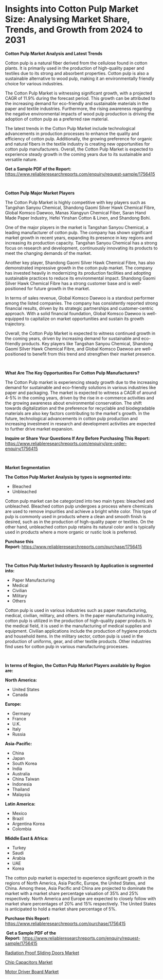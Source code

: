 <p><h1>Insights into Cotton Pulp Market Size: Analysing Market Share, Trends, and Growth from 2024 to 2031</h1></p><p><strong>Cotton Pulp Market Analysis and Latest Trends</strong></p>
<p><p>Cotton pulp is a natural fiber derived from the cellulose found in cotton plants. It is primarily used in the production of high-quality paper and textiles due to its strong and absorbent properties. Cotton pulp is also a sustainable alternative to wood pulp, making it an environmentally friendly choice for various industries.</p><p>The Cotton Pulp Market is witnessing significant growth, with a projected CAGR of 11.9% during the forecast period. This growth can be attributed to the increasing demand for eco-friendly and sustainable materials in the paper and textile industries. Furthermore, the rising awareness regarding the negative environmental impacts of wood pulp production is driving the adoption of cotton pulp as a preferred raw material.</p><p>The latest trends in the Cotton Pulp Market include technological advancements in production processes to enhance the quality and efficiency of cotton pulp. Additionally, the growing preference for organic and natural fibers in the textile industry is creating new opportunities for cotton pulp manufacturers. Overall, the Cotton Pulp Market is expected to experience steady growth in the coming years due to its sustainable and versatile nature.</p></p>
<p><strong>Get a Sample PDF of the Report:&nbsp;</strong> <a href="https://www.reliableresearchreports.com/enquiry/request-sample/1756415">https://www.reliableresearchreports.com/enquiry/request-sample/1756415</a></p>
<p>&nbsp;</p>
<p><strong>Cotton Pulp Major Market Players</strong></p>
<p><p>The Cotton Pulp Market is highly competitive with key players such as Tangshan Sanyou Chemical, Shandong Gaomi Silver Hawk Chemical Fibre, Global Komsco Daewoo, Manas Xiangyun Chemical Fiber, Saran Hand Made Paper Industry, Hefei Yinshan Cotton & Linen, and Shandong Bohi.</p><p>One of the major players in the market is Tangshan Sanyou Chemical, a leading manufacturer of cotton pulp. The company has shown significant market growth in recent years, expanding its presence in key regions and increasing its production capacity. Tangshan Sanyou Chemical has a strong focus on research and development, continuously innovating its products to meet the changing demands of the market.</p><p>Another key player, Shandong Gaomi Silver Hawk Chemical Fibre, has also demonstrated impressive growth in the cotton pulp market. The company has invested heavily in modernizing its production facilities and adopting sustainable practices to reduce its environmental impact. Shandong Gaomi Silver Hawk Chemical Fibre has a strong customer base and is well-positioned for future growth in the market.</p><p>In terms of sales revenue, Global Komsco Daewoo is a standout performer among the listed companies. The company has consistently reported strong financial results, driven by its strategic partnerships and customer-centric approach. With a solid financial foundation, Global Komsco Daewoo is well-equipped to capitalize on market opportunities and sustain its growth trajectory.</p><p>Overall, the Cotton Pulp Market is expected to witness continued growth in the coming years, driven by increasing demand for sustainable and eco-friendly products. Key players like Tangshan Sanyou Chemical, Shandong Gaomi Silver Hawk Chemical Fibre, and Global Komsco Daewoo are well-positioned to benefit from this trend and strengthen their market presence.</p></p>
<p>&nbsp;</p>
<p><strong>What Are The Key Opportunities For Cotton Pulp Manufacturers?</strong></p>
<p><p>The Cotton Pulp market is experiencing steady growth due to the increasing demand for sustainable and eco-friendly solutions in various industries like paper and packaging. The market is expected to witness a CAGR of around 4-5% in the coming years, driven by the rise in e-commerce activities and the growing awareness about environmental conservation. The shift towards digitalization and the preference for recyclable and biodegradable materials are also key factors contributing to the market's growth. In the future, technological advancements in cotton pulp production and increasing investment in research and development activities are expected to further drive market expansion.</p></p>
<p><strong>Inquire or Share Your Questions If Any Before Purchasing This Report:</strong> <a href="https://www.reliableresearchreports.com/enquiry/pre-order-enquiry/1756415">https://www.reliableresearchreports.com/enquiry/pre-order-enquiry/1756415</a></p>
<p>&nbsp;</p>
<p><strong>Market Segmentation</strong></p>
<p><strong>The Cotton Pulp Market Analysis by types is segmented into:</strong></p>
<p><ul><li>Bleached</li><li>Unbleached</li></ul></p>
<p><p>Cotton pulp market can be categorized into two main types: bleached and unbleached. Bleached cotton pulp undergoes a process where chemicals are used to remove impurities and achieve a bright white color. This type of pulp is commonly used in products where a clean and smooth finish is desired, such as in the production of high-quality paper or textiles. On the other hand, unbleached cotton pulp retains its natural color and is typically used in products where a more organic or rustic look is preferred.</p></p>
<p><strong>Purchase this Report:&nbsp;</strong><a href="https://www.reliableresearchreports.com/purchase/1756415">https://www.reliableresearchreports.com/purchase/1756415</a></p>
<p>&nbsp;</p>
<p><strong>The Cotton Pulp Market Industry Research by Application is segmented into:</strong></p>
<p><ul><li>Paper Manufacturing</li><li>Medical</li><li>Civilian</li><li>Military</li><li>Others</li></ul></p>
<p><p>Cotton pulp is used in various industries such as paper manufacturing, medical, civilian, military, and others. In the paper manufacturing industry, cotton pulp is utilized in the production of high-quality paper products. In the medical field, it is used in the manufacturing of medical supplies and equipment. Civilian applications include the production of hygiene products and household items. In the military sector, cotton pulp is used in the production of uniforms, gear, and other textile products. Other industries find uses for cotton pulp in various manufacturing processes.</p></p>
<p>&nbsp;</p>
<p><strong>In terms of Region, the Cotton Pulp Market Players available by Region are:</strong></p>
<p>
    <p> <strong> North America: </strong>
        <ul>
            <li>United States</li>
            <li>Canada</li>
        </ul>
        </p> 
    <p> <strong> Europe: </strong>
        <ul>
            <li>Germany</li>
            <li>France</li>
            <li>U.K.</li>
            <li>Italy</li>
            <li>Russia</li>
        </ul>
        </p> 
    <p> <strong> Asia-Pacific: </strong>
        <ul>
            <li>China</li>
            <li>Japan</li>
            <li>South Korea</li>
            <li>India</li>
            <li>Australia</li>
            <li>China Taiwan</li>
            <li>Indonesia</li>
            <li>Thailand</li>
            <li>Malaysia</li>
        </ul>
        </p> 
    <p> <strong> Latin America: </strong>
        <ul>
            <li>Mexico</li>
            <li>Brazil</li>
            <li>Argentina Korea</li>
            <li>Colombia</li>
        </ul>
        </p> 
    <p> <strong> Middle East & Africa: </strong>
        <ul>
            <li>Turkey</li>
            <li>Saudi</li>
            <li>Arabia</li>
            <li>UAE</li>
            <li>Korea</li>
        </ul>
    </p>
    </p>
<p><p>The cotton pulp market is expected to experience significant growth in the regions of North America, Asia Pacific, Europe, the United States, and China. Among these, Asia Pacific and China are projected to dominate the market with a market share percentage valuation of 35% and 25% respectively. North America and Europe are expected to closely follow with market share percentages of 20% and 15% respectively. The United States is anticipated to hold a market share percentage of 5%.</p></p>
<p><strong>Purchase this Report: </strong><a href="https://www.reliableresearchreports.com/purchase/1756415">https://www.reliableresearchreports.com/purchase/1756415</a></p>
<p>&nbsp;<strong>Get a Sample PDF of the Report:&nbsp;&nbsp;</strong><a href="https://www.reliableresearchreports.com/enquiry/request-sample/1756415">https://www.reliableresearchreports.com/enquiry/request-sample/1756415</a></p>
<p><strong></strong></p>
<p><p><a href="https://view.publitas.com/reportprime-1/radiation-proof-sliding-doors-market-size-2023-2030-global-industrial-analysis-key-geographical-regions-market-share-top-key-players-product-types-and-forecast-research-report/">Radiation Proof Sliding Doors Market</a></p><p><a href="https://view.publitas.com/reportprime-1/chip-capacitors-market-centers-on-aspects-such-as-market-growth-market-share-market-opportunity-and-projected-forecasts-spanning-from-2023-to-2030/">Chip Capacitors Market</a></p><p><a href="https://view.publitas.com/reportprime-1/motor-driver-board-market-a-comprehensive-report-of-its-market-share-growth-trends-2023-2030/">Motor Driver Board Market</a></p></p>